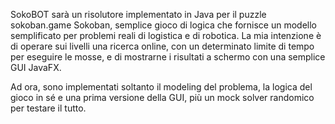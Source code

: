 SokoBOT sarà un risolutore implementato in Java per il puzzle sokoban.game Sokoban, semplice gioco di logica
che fornisce un modello semplificato per problemi reali di logistica e di robotica.
La mia intenzione è di operare sui livelli una ricerca online, con un determinato limite di tempo per eseguire le mosse,
e di mostrarne i risultati a schermo con una semplice GUI JavaFX.

Ad ora, sono implementati soltanto il modeling del problema, la logica del gioco in sé e una prima versione della GUI,
più un mock solver randomico per testare il tutto.

